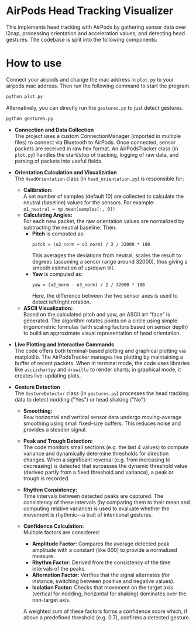 # AirPods Head Tracking Visualizer

This implements head tracking with AirPods by gathering sensor data over l2cap, processing orientation and acceleration values, and detecting head gestures. The codebase is split into the following components:

# How to use

Connect your airpods and change the mac address in `plot.py` to your airpods mac address. Then run the following command to start the program.

```bash
python plot.py
```

Alternatively, you can directly run the `gestures.py` to just detect gestures.

```bash
python gestures.py
```

- **Connection and Data Collection**  
  The project uses a custom ConnectionManager (imported in multiple files) to connect via Bluetooth to AirPods. Once connected, sensor packets are received in raw hex format. An AirPodsTracker class (in `plot.py`) handles the start/stop of tracking, logging of raw data, and parsing of packets into useful fields.

- **Orientation Calculation and Visualization**  
  The `HeadOrientation` class (in `head_orientation.py`) is responsible for:
  - **Calibration:**  
    A set number of samples (default 10) are collected to calculate the neutral (baseline) values for the sensors. For example:  
    `o1_neutral = np.mean(samples[:, 0])`
  - **Calculating Angles:**  
    For each new packet, the raw orientation values are normalized by subtracting the neutral baseline. Then:
    - **Pitch** is computed as:
      ```
      pitch = (o2_norm + o3_norm) / 2 / 32000 * 180
      ```
      This averages the deviations from neutral, scales the result to degrees (assuming a sensor range around 32000), thus giving a smooth estimation of up/down tilt.
    - **Yaw** is computed as:
      ```
      yaw = (o2_norm - o3_norm) / 2 / 32000 * 180
      ```
      Here, the difference between the two sensor axes is used to detect left/right rotation.
  - **ASCII Visualization:**  
    Based on the calculated pitch and yaw, an ASCII art "face" is generated. The algorithm rotates points on a circle using simple trigonometric formulas (with scaling factors based on sensor depth) to build an approximate visual representation of head orientation.

- **Live Plotting and Interactive Commands**  
  The code offers both terminal-based plotting and graphical plotting via matplotlib. The AirPodsTracker manages live plotting by maintaining a buffer of recent packets. When in terminal mode, the code uses libraries like `asciichartpy` and `drawille` to render charts; in graphical mode, it creates live-updating plots.

- **Gesture Detection**  
  The `GestureDetector` class (in `gestures.py`) processes the head tracking data to detect nodding ("Yes") or head shaking ("No"):
  - **Smoothing:**  
    Raw horizontal and vertical sensor data undergo moving-average smoothing using small fixed-size buffers. This reduces noise and provides a steadier signal.
  - **Peak and Trough Detection:**  
    The code monitors small sections (e.g. the last 4 values) to compute variance and dynamically determine thresholds for direction changes. When a significant reversal (e.g. from increasing to decreasing) is detected that surpasses the dynamic threshold value (derived partly from a fixed threshold and variance), a peak or trough is recorded.
  - **Rhythm Consistency:**  
    Time intervals between detected peaks are captured. The consistency of these intervals (by comparing them to their mean and computing relative variance) is used to evaluate whether the movement is rhythmic—a trait of intentional gestures.
  - **Confidence Calculation:**  
    Multiple factors are considered:
    - **Amplitude Factor:** Compares the average detected peak amplitude with a constant (like 600) to provide a normalized measure.
    - **Rhythm Factor:** Derived from the consistency of the time intervals of the peaks.
    - **Alternation Factor:** Verifies that the signal alternates (for instance, switching between positive and negative values).
    - **Isolation Factor:** Checks that movement on the target axis (vertical for nodding, horizontal for shaking) dominates over the non-target axis.
  
    A weighted sum of these factors forms a confidence score which, if above a predefined threshold (e.g. 0.7), confirms a detected gesture.
